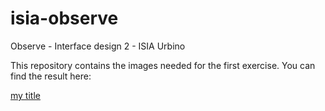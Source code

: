 # isia-observe

Observe - Interface design 2 - ISIA Urbino

This repository contains the images needed for the first exercise.
You can find the result here:

[my title](https://google.com)
